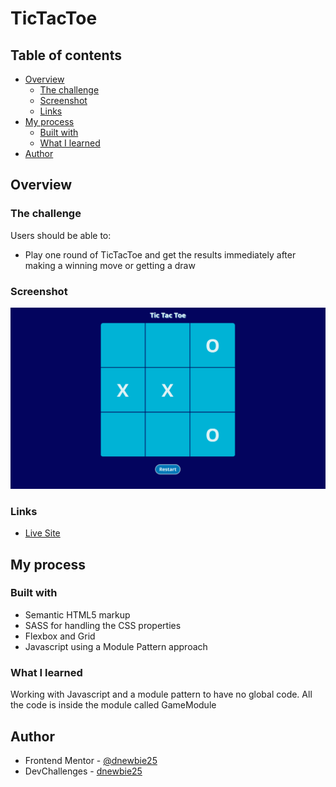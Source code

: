 # TicTacToe

## Table of contents

- [Overview](#overview)
  - [The challenge](#the-challenge)
  - [Screenshot](#screenshot)
  - [Links](#links)
- [My process](#my-process)
  - [Built with](#built-with)
  - [What I learned](#what-i-learned)
- [Author](#author)

## Overview

### The challenge

Users should be able to:

- Play one round of TicTacToe and get the results immediately after making a winning move or getting a draw

### Screenshot

![](tictactoe.PNG)

### Links

- [Live Site](https://tictactoe-by-me.netlify.app)

## My process

### Built with

- Semantic HTML5 markup
- SASS for handling the CSS properties
- Flexbox and Grid
- Javascript using a Module Pattern approach

### What I learned

Working with Javascript and a module pattern to have no global code. All the code is inside the module called GameModule

## Author

- Frontend Mentor - [@dnewbie25](https://www.frontendmentor.io/profile/dnewbie25)
- DevChallenges - [dnewbie25](https://devchallenges.io/portfolio/dnewbie25)